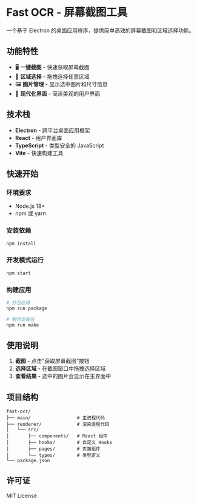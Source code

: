 # Fast OCR - 屏幕截图工具

一个基于 Electron 的桌面应用程序，提供简单高效的屏幕截图和区域选择功能。

## 功能特性

- 🖥️ **一键截图** - 快速获取屏幕截图
- 🎯 **区域选择** - 拖拽选择任意区域
- 🖼️ **图片管理** - 显示选中图片和尺寸信息
- 🎨 **现代化界面** - 简洁美观的用户界面

## 技术栈

- **Electron** - 跨平台桌面应用框架
- **React** - 用户界面库
- **TypeScript** - 类型安全的 JavaScript
- **Vite** - 快速构建工具

## 快速开始

### 环境要求

- Node.js 18+
- npm 或 yarn

### 安装依赖

```bash
npm install
```

### 开发模式运行

```bash
npm start
```

### 构建应用

```bash
# 打包应用
npm run package

# 制作安装包
npm run make
```

## 使用说明

1. **截图** - 点击"获取屏幕截图"按钮
2. **选择区域** - 在截图窗口中拖拽选择区域
3. **查看结果** - 选中的图片会显示在主界面中

## 项目结构

```
fast-ocr/
├── main/                 # 主进程代码
├── renderer/             # 渲染进程代码
│   └── src/
│       ├── components/   # React 组件
│       ├── hooks/        # 自定义 Hooks
│       ├── pages/        # 页面组件
│       └── types/        # 类型定义
└── package.json
```

## 许可证

MIT License 